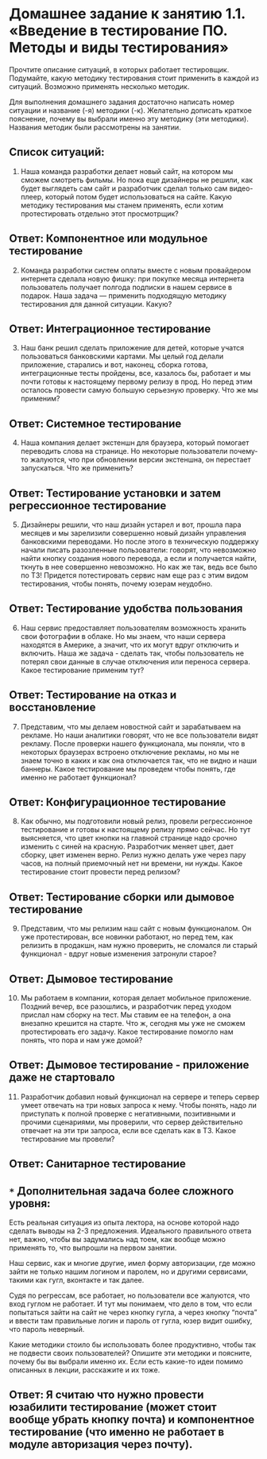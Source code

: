 # Домашнее задание к занятию 1.1. «Введение в тестирование ПО. Методы и виды тестирования»

Прочтите описание ситуаций, в которых работает тестировщик. Подумайте, какую методику тестирования стоит применить в каждой из ситуаций. Возможно применять несколько методик. 

Для выполнения домашнего задания достаточно написать номер ситуации и название (-я) методики (-к). Желательно дописать краткое пояснение, почему вы выбрали именно эту методику (эти методики).
Названия методик были рассмотрены на занятии.

## Список ситуаций:

1. Наша команда разработки делает новый сайт, на котором мы сможем смотреть фильмы. Но пока еще дизайнеры не решили, как будет выглядеть сам сайт и разработчик сделал только сам видео-плеер, который потом будет использоваться на сайте. Какую методику тестирования мы станем применять, если хотим протестировать отдельно этот просмотрщик?

Ответ: Компонентное или модульное тестирование
-----
2. Команда разработки систем оплаты вместе с новым провайдером интернета сделала новую фишку: при покупке месяца интернета пользователь получает полгода подписки в нашем сервисе в подарок. Наша задача — применить подходящую методику тестирования для данной ситуации. Какую?

Ответ: Интеграционное тестирование
-----
3. Наш банк решил сделать приложение для детей, которые учатся пользоваться банковскими картами. Мы целый год делали приложение, старались и вот, наконец, сборка готова, интеграционные тесты пройдены, все, казалось бы, работает и мы почти готовы к настоящему первому релизу в прод. Но перед этим осталось провести самую большую серьезную проверку. Что же мы применим?

Ответ: Системное тестирование
-----
4. Наша компания делает экстеншн для браузера, который помогает переводить слова на странице. Но некоторые пользователи почему-то жалуются, что при обновлении версии экстеншна, он перестает запускаться. Что же применить?

Ответ: Тестирование установки и затем регрессионное тестирование
-----
5. Дизайнеры решили, что наш дизайн устарел и вот, прошла пара месяцев и мы зарелизили совершенно новый дизайн управления банковскими переводами. Но после этого в техническую поддержку начали писать разозленные пользователи: говорят, что невозможно найти кнопку создания нового перевода, а если и получается найти, ткнуть в нее совершенно невозможно. 
Но как же так, ведь все было по ТЗ! Придется потестировать сервис нам еще раз с этим видом тестирования, чтобы понять, почему юзерам неудобно. 

Ответ: Тестирование удобства пользования
-----
6. Наш сервис предоставляет пользователям возможность хранить свои фотографии в облаке. Но мы знаем, что наши сервера находятся в Америке, а значит, что их могут вдруг отключить и включить. Наша же задача - сделать так, чтобы пользователь не потерял свои данные в случае отключения или переноса сервера. Какое тестирование применим тут?

Ответ: Тестирование на отказ и восстановление
-----
7. Представим, что мы делаем новостной сайт и зарабатываем на рекламе. Но наши аналитики говорят, что не все пользователи видят рекламу. После проверки нашего функционала, мы поняли, что в некоторых браузерах встроено отключение рекламы, но мы не знаем точно в каких и как она отключается так, что не видно и наши баннеры. Какое тестирование мы проведем чтобы понять, где именно не работает функционал?

Ответ: Конфигурационное тестирование
-----

8. Как обычно, мы подготовили новый релиз, провели регрессионное тестирование и готовы к настоящему релизу прямо сейчас. Но тут выясняется, что цвет кнопки на главной странице надо срочно изменить с синей на красную. Разработчик меняет цвет, дает сборку, цвет изменен верно. Релиз нужно делать уже через пару часов, на полный приемочный нет ни времени, ни нужды. Какое тестирование стоит провести перед релизом?

Ответ: Тестирование сборки или дымовое тестирование
-----

9. Представим, что мы релизим наш сайт с новым функционалом. Он уже протестирован, все новинки работают, но перед тем, как релизить в продакшн, нам нужно проверить, не сломался ли старый функционал - вдруг новые изменения затронули старое?

Ответ: Дымовое тестирование
-----

10. Мы работаем в компании, которая делает мобильное приложение. Поздний вечер, все разошлись, и разработчик перед уходом прислал нам сборку на тест. Мы ставим ее на телефон, а она внезапно крешится на старте. Что ж, сегодня мы уже не сможем протестировать его задачу. Какое тестирование помогло нам понять, что пора и нам уже домой?

Ответ: Дымовое тестирование - приложение даже не стартовало
-----

11. Разработчик добавил новый функционал на сервере и теперь сервер умеет отвечать на три новых запроса к нему. Чтобы понять, надо ли приступать к полной проверке с негативными, позитивными и прочими сценариями, мы проверили, что сервер действительно отвечает на эти три запроса, если все сделать как в ТЗ. Какое тестирование мы провели?

Ответ: Санитарное тестирование
-----

## `*` Дополнительная задача более сложного уровня:

Есть реальная ситуация из опыта лектора, на основе которой надо сделать выводы на 2-3 предложения. Идеального правильного ответа нет, важно, чтобы вы задумались над тоем, как вообще можно применять то, что выпрошли на первом занятии.

Наш сервис, как и многие другие, имел форму авторизации, где можно зайти не только нашим логином и паролем, но и другими сервисами, такими как гугл, вконтакте и так далее. 

Судя по регрессам, все работает, но пользователи все жалуются, что вход гуглом не работает. И тут мы понимаем, что дело в том, что если попытаться зайти на сайт не через кнопку гугла, а через кнопку “почта” и ввести там правильные логин и пароль от гугла, юзер видит ошибку, что пароль неверный. 

Какие методики стоило бы использовать более продуктивно, чтобы так не подвести своих пользователей? 
Опишите эти методики и поясните, почему бы вы выбрали именно их. Если есть какие-то идеи помимо описанных в лекции, расскажите и их тоже.

Ответ: Я считаю что нужно провести юзабилити тестирование (может стоит вообще убрать кнопку почта) и компонентное тестирование (что именно не работает в модуле авторизация через почту).
-----
